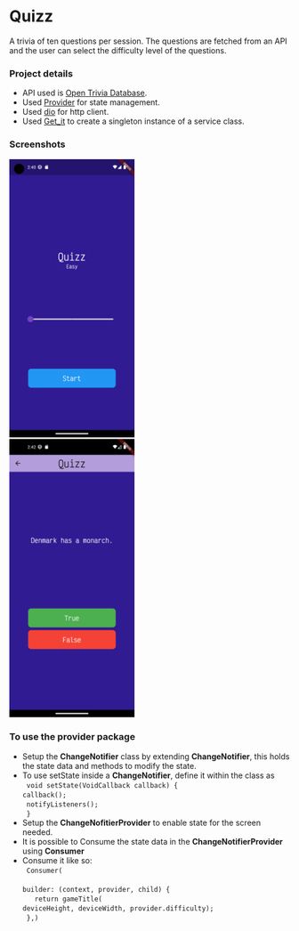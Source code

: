 # Quizz

A trivia of ten questions per session. The questions are fetched from an API and the user can select the difficulty level of the questions.

### Project details

- API used is <a href="https://opentdb.com/api_config.php">Open Trivia Database</a>.
- Used <a href="">Provider</a> for state management.
- Used <a href="">dio</a> for http client.
- Used <a href="">Get_it</a> to create a singleton instance of a service class.

### Screenshots

<img src="./assets/images/screenshot1.png" height="500"> &nbsp;&nbsp;&nbsp;&nbsp;&nbsp;&nbsp;&nbsp;&nbsp;&nbsp;&nbsp;&nbsp;&nbsp;&nbsp;&nbsp;
<img src="./assets/images/screenshot2.png" height="500">

### To use the provider package

- Setup the **ChangeNotifier** class by extending **ChangeNotifier**, this holds the state data and methods to modify the state.
- To use setState inside a **ChangeNotifier**, define it within the class as <br/>
  <code>
  void setState(VoidCallback callback) {
  callback(); <br>
  notifyListeners(); <br>
  }
  </code>
- Setup the **ChangeNofitierProvider** to enable state for the screen needed.
- It is possible to Consume the state data in the **ChangeNotifierProvider** using **Consumer**
- Consume it like so:
  <code> <br>
  Consumer<StartPageProvider>( <br>
  &nbsp; builder: (context, provider, child) { <br>
  &nbsp; return gameTitle(
  deviceHeight, deviceWidth, provider.difficulty);
  <br> },)
  </code>
